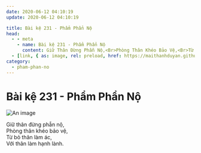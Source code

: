 ```yaml
---
date: 2020-06-12 04:10:19
update: 2020-06-12 04:10:19

title: Bài kệ 231 - Phẩm Phẩn Nộ
head:
  - - meta
    - name: Bài kệ 231 - Phẩm Phẩn Nộ
      content: Giữ Thân Đừng Phẫn Nộ,<Br>Phòng Thân Khéo Bảo Vệ,<Br>Từ Bỏ Thân Làm Ác,<Br>Với Thân Làm Hạnh Lành.<Br>
  - [link, { as: image, rel: preload, href: https://maithanhduyan.github.io/kinh-phap-cu/img/pham-phan-no/pham-phan-no-231.jpg }]
category:
  - pham-phan-no
---
```


# Bài kệ 231 - Phẩm Phẩn Nộ

![An image](/img/pham-phan-no/pham-phan-no-231.jpg)

Giữ thân đừng phẫn nộ,<br>Phòng thân khéo bảo vệ,<br>Từ bỏ thân làm ác,<br>Với thân làm hạnh lành.<br>
